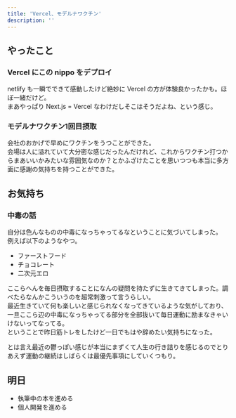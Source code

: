 ```yaml
---
title: 'Vercel、モデルナワクチン'
description: ''
---
```


## やったこと

### Vercel にこの nippo をデプロイ

netlify も一瞬でできて感動したけど絶妙に Vercel の方が体験良かったかも。ほぼ一緒だけど。  
まあやっぱり Next.js = Vercel なわけだしそこはそうだよね、という感じ。

### モデルナワクチン1回目摂取

会社のおかげで早めにワクチンをうつことができた。  
会場は人に溢れていて大分密な感じだったんだけれど、これからワクチン打つからまあいいかみたいな雰囲気なのか？とかふざけたことを思いつつも本当に多方面に感謝の気持ちを持つことができた。

## お気持ち

### 中毒の話

自分は色んなものの中毒になっちゃってるなということに気づいてしまった。  
例えば以下のようなやつ。

- ファーストフード
- チョコレート
- 二次元エロ

ここらへんを毎日摂取することになんの疑問を持たずに生きてきてしまった。調べたらなんかこういうのを超常刺激って言うらしい。  
最近生きていて何も楽しいと感じられなくなってきているような気がしており、一旦ここら辺の中毒になっちゃってる部分を全部抜いて毎日運動に励まなきゃいけないってなってる。  
ということで昨日筋トレをしたけど一日でもはや辞めたい気持ちになった。

とは言え最近の鬱っぽい感じが本当にまずくて人生の行き詰りを感じるのでとりあえず運動の継続はしばらくは最優先事項にしていくつもり。

## 明日

- 執筆中の本を進める
- 個人開発を進める
